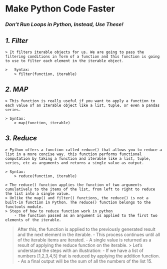 # Make Python Code Faster

### ***Don’t Run Loops in Python, Instead, Use These!***

## ***1. Filter***
    > It filters iterable objects for us. We are going to pass the filtering conditions in form of a function and this function is going to use to filter each element in the iterable object.

    >   Syntax:
        > filter(function, iterable)

## ***2. MAP***
    > This function is really useful if you want to apply a function to each value of an iterable object like a list, tuple, or even a pandas series.

    > Syntax:
        > map(function, iterable)

## ***3. Reduce***
    > Python offers a function called reduce() that allows you to reduce a list in a more concise way. this function performs functional computation by taking a function and iterable like a list, tuple, series, etc as arguments and returns a single value as output.

    > Syntax:
        > reduce(function, iterable)

    > The reduce() function applies the function of two arguments cumulatively to the items of the list, from left to right to reduce the list into a single value.
    > Unlike the map() and filter() functions, the reduce() is not a built-in function in Python. The reduce() function belongs to the functools module.
    > Steps of how to reduce function work in python
        - The function passed as an argument is applied to the first two elements of the iterable.
> After this, the function is applied to the previously generated result and the next element in the iterable.
        - This process continues until all of the iterable items are iterated.
        - A single value is returned as a result of applying the reduce function on the iterable.
    > Let’s understand the steps with an illustration:
        - If we have a list of numbers [1,2,3,4,5] that is reduced by applying the addition function.
        - As a final output will be the sum of all the numbers of the list 15.

